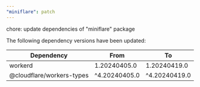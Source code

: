 ```yaml
---
"miniflare": patch
---
```


chore: update dependencies of "miniflare" package

The following dependency versions have been updated:

| Dependency                | From          | To            |
| ------------------------- | ------------- | ------------- |
| workerd                   | 1.20240405.0  | 1.20240419.0  |
| @cloudflare/workers-types | ^4.20240405.0 | ^4.20240419.0 |
